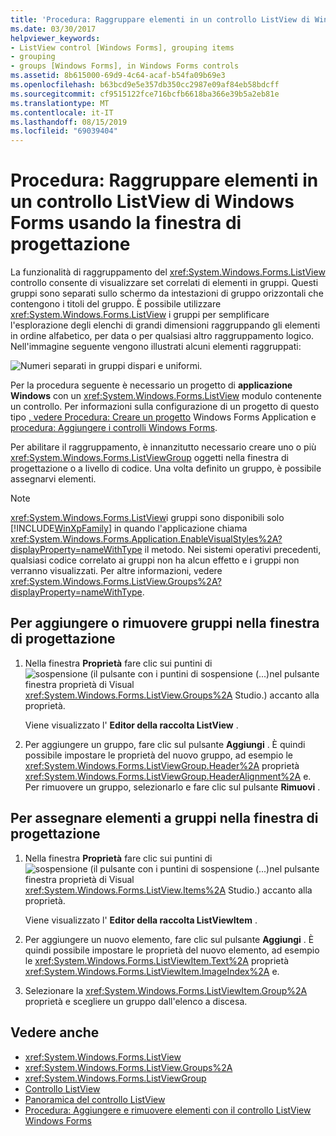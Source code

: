 ```yaml
---
title: 'Procedura: Raggruppare elementi in un controllo ListView di Windows Forms usando la finestra di progettazione'
ms.date: 03/30/2017
helpviewer_keywords:
- ListView control [Windows Forms], grouping items
- grouping
- groups [Windows Forms], in Windows Forms controls
ms.assetid: 8b615000-69d9-4c64-acaf-b54fa09b69e3
ms.openlocfilehash: b63bcd9e5e357db350cc2987e09af84eb58bdcff
ms.sourcegitcommit: cf9515122fce716bcfb6618ba366e39b5a2eb81e
ms.translationtype: MT
ms.contentlocale: it-IT
ms.lasthandoff: 08/15/2019
ms.locfileid: "69039404"
---
```

# <a name="how-to-group-items-in-a-windows-forms-listview-control-using-the-designer"></a>Procedura: Raggruppare elementi in un controllo ListView di Windows Forms usando la finestra di progettazione

La funzionalità di raggruppamento del <xref:System.Windows.Forms.ListView> controllo consente di visualizzare set correlati di elementi in gruppi. Questi gruppi sono separati sullo schermo da intestazioni di gruppo orizzontali che contengono i titoli del gruppo. È possibile utilizzare <xref:System.Windows.Forms.ListView> i gruppi per semplificare l'esplorazione degli elenchi di grandi dimensioni raggruppando gli elementi in ordine alfabetico, per data o per qualsiasi altro raggruppamento logico. Nell'immagine seguente vengono illustrati alcuni elementi raggruppati:

![Numeri separati in gruppi dispari e uniformi.](./media/how-to-group-items-in-a-windows-forms-listview-control-using-the-designer/odd-even-list-view-groups.gif)

Per la procedura seguente è necessario un progetto di **applicazione Windows** con un <xref:System.Windows.Forms.ListView> modulo contenente un controllo. Per informazioni sulla configurazione di un progetto di questo tipo [, vedere Procedura: Creare un progetto](/visualstudio/ide/step-1-create-a-windows-forms-application-project) Windows Forms Application e [procedura: Aggiungere i controlli Windows Forms](how-to-add-controls-to-windows-forms.md).

Per abilitare il raggruppamento, è innanzitutto necessario creare uno o più <xref:System.Windows.Forms.ListViewGroup> oggetti nella finestra di progettazione o a livello di codice. Una volta definito un gruppo, è possibile assegnarvi elementi.

> [!NOTE]
> <xref:System.Windows.Forms.ListView>i gruppi sono disponibili solo [!INCLUDE[WinXpFamily](../../../../includes/winxpfamily-md.md)] in quando l'applicazione chiama <xref:System.Windows.Forms.Application.EnableVisualStyles%2A?displayProperty=nameWithType> il metodo. Nei sistemi operativi precedenti, qualsiasi codice correlato ai gruppi non ha alcun effetto e i gruppi non verranno visualizzati. Per altre informazioni, vedere <xref:System.Windows.Forms.ListView.Groups%2A?displayProperty=nameWithType>.

## <a name="to-add-or-remove-groups-in-the-designer"></a>Per aggiungere o rimuovere gruppi nella finestra di progettazione

1. Nella finestra **Proprietà** fare clic sui puntini di![sospensione (il pulsante con i puntini di sospensione (...)](./media/visual-studio-ellipsis-button.png)nel pulsante finestra proprietà di Visual <xref:System.Windows.Forms.ListView.Groups%2A> Studio.) accanto alla proprietà.

     Viene visualizzato l' **Editor della raccolta ListView** .

2. Per aggiungere un gruppo, fare clic sul pulsante **Aggiungi** . È quindi possibile impostare le proprietà del nuovo gruppo, ad esempio le <xref:System.Windows.Forms.ListViewGroup.Header%2A> proprietà <xref:System.Windows.Forms.ListViewGroup.HeaderAlignment%2A> e. Per rimuovere un gruppo, selezionarlo e fare clic sul pulsante **Rimuovi** .

## <a name="to-assign-items-to-groups-in-the-designer"></a>Per assegnare elementi a gruppi nella finestra di progettazione

1. Nella finestra **Proprietà** fare clic sui puntini di![sospensione (il pulsante con i puntini di sospensione (...)](./media/visual-studio-ellipsis-button.png)nel pulsante finestra proprietà di Visual <xref:System.Windows.Forms.ListView.Items%2A> Studio.) accanto alla proprietà.

     Viene visualizzato l' **Editor della raccolta ListViewItem** .

2. Per aggiungere un nuovo elemento, fare clic sul pulsante **Aggiungi** . È quindi possibile impostare le proprietà del nuovo elemento, ad esempio le <xref:System.Windows.Forms.ListViewItem.Text%2A> proprietà <xref:System.Windows.Forms.ListViewItem.ImageIndex%2A> e.

3. Selezionare la <xref:System.Windows.Forms.ListViewItem.Group%2A> proprietà e scegliere un gruppo dall'elenco a discesa.

## <a name="see-also"></a>Vedere anche

- <xref:System.Windows.Forms.ListView>
- <xref:System.Windows.Forms.ListView.Groups%2A>
- <xref:System.Windows.Forms.ListViewGroup>
- [Controllo ListView](listview-control-windows-forms.md)
- [Panoramica del controllo ListView](listview-control-overview-windows-forms.md)
- [Procedura: Aggiungere e rimuovere elementi con il controllo ListView Windows Forms](how-to-add-and-remove-items-with-the-windows-forms-listview-control.md)
